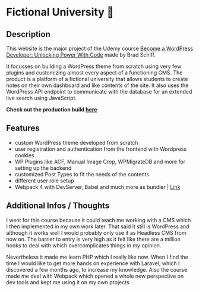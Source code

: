 # Fictional University :school:

## Description

This website is the major project of the Udemy course [Become a WordPress Developer: Unlocking Power With Code](https://www.udemy.com/course/become-a-wordpress-developer-php-javascript/) made by Brad Schiff.

It focusses on building a WordPress theme from scratch using very few plugins and customizing almost every aspect of a functioning CMS.
The product is a platform of a fictional university that allows students to create notes on their own dashboard and like contents of the site. It also uses the WordPress API endpoint to communicate with the database for an extended live search using JavaScript.

**Check out the production build [here](http://university.renderness.com/)**

## Features

-   custom WordPress theme developed from scratch
-   user registration and authentication from the frontend with Wordpress cookies
-   WP Plugins like ACF, Manual Image Crop, WPMigrateDB and more for setting up the backend
-   customized Post Types to fit the needs of the contents
-   different user role setup
-   Webpack 4 with DevServer, Babel and much more as bundler | [Link](https://webpack.js.org/)

## Additional Infos / Thoughts

I went for this course because it could teach me working with a CMS which I then implemented in my own work later. That said it still is WordPress and although it works well I would probably only use it as Headless CMS from now on. The barrier to entry is very high as it felt like there are a million hooks to deal with which overcomplicates things in my opinion.

Nevertheless it made me learn PHP which I really like now. When I find the time I would like to get more hands on experience with Laravel, which I discovered a few months ago, to increase my knowledge. Also the course made me deal with Webpack which opened a whole new perspective on dev tools and kept me using it on my own projects.
